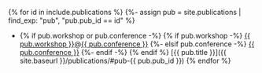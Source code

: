 {% for id in include.publications %}
  {%- assign pub = site.publications | find_exp: "pub", "pub.pub_id == id" %}
  - {% if pub.workshop or pub.conference -%}
    <span class="pub-venue">
      {% if pub.workshop -%}
        <a class="pub-workshop" href="{{ pub.workshop_link }}">{{ pub.workshop }}</a><span class="colocation-link">@</span><a class="pub-colocation" href="{{ pub.conference_link }}">{{ pub.conference }}</a>
      {%- elsif pub.conference -%}
        <a class="pub-conference" href="{{ pub.conference_link }}">{{ pub.conference }}</a>
      {%- endif -%}
    </span>
    {% endif %} [{{ pub.title }}]({{ site.baseurl }}/publications/#pub-{{ pub.pub_id }})
{% endfor %}
